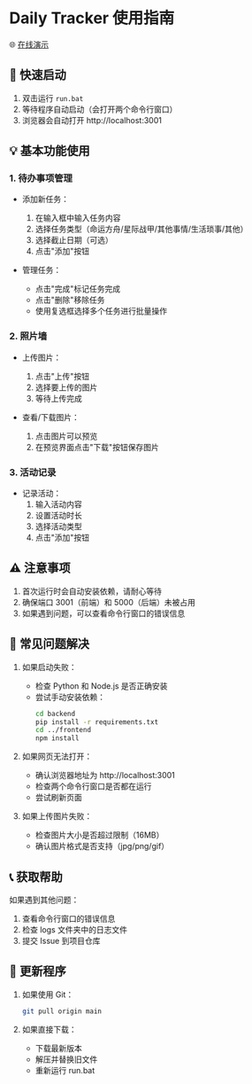 # Daily Tracker 使用指南

🌐 [在线演示](https://alixundogn.github.io/daily-tracker/)

## 🚀 快速启动

1. 双击运行 `run.bat`
2. 等待程序自动启动（会打开两个命令行窗口）
3. 浏览器会自动打开 http://localhost:3001

## 💡 基本功能使用

### 1. 待办事项管理
- 添加新任务：
  1. 在输入框中输入任务内容
  2. 选择任务类型（命运方舟/星际战甲/其他事情/生活琐事/其他）
  3. 选择截止日期（可选）
  4. 点击"添加"按钮

- 管理任务：
  - 点击"完成"标记任务完成
  - 点击"删除"移除任务
  - 使用复选框选择多个任务进行批量操作

### 2. 照片墙
- 上传图片：
  1. 点击"上传"按钮
  2. 选择要上传的图片
  3. 等待上传完成

- 查看/下载图片：
  1. 点击图片可以预览
  2. 在预览界面点击"下载"按钮保存图片

### 3. 活动记录
- 记录活动：
  1. 输入活动内容
  2. 设置活动时长
  3. 选择活动类型
  4. 点击"添加"按钮

## ⚠️ 注意事项

1. 首次运行时会自动安装依赖，请耐心等待
2. 确保端口 3001（前端）和 5000（后端）未被占用
3. 如果遇到问题，可以查看命令行窗口的错误信息

## 🔧 常见问题解决

1. 如果启动失败：
   - 检查 Python 和 Node.js 是否正确安装
   - 尝试手动安装依赖：
     ```bash
     cd backend
     pip install -r requirements.txt
     cd ../frontend
     npm install
     ```

2. 如果网页无法打开：
   - 确认浏览器地址为 http://localhost:3001
   - 检查两个命令行窗口是否都在运行
   - 尝试刷新页面

3. 如果上传图片失败：
   - 检查图片大小是否超过限制（16MB）
   - 确认图片格式是否支持（jpg/png/gif）

## 📞 获取帮助

如果遇到其他问题：
1. 查看命令行窗口的错误信息
2. 检查 logs 文件夹中的日志文件
3. 提交 Issue 到项目仓库

## 🔄 更新程序

1. 如果使用 Git：
   ```bash
   git pull origin main
   ```

2. 如果直接下载：
   - 下载最新版本
   - 解压并替换旧文件
   - 重新运行 run.bat
